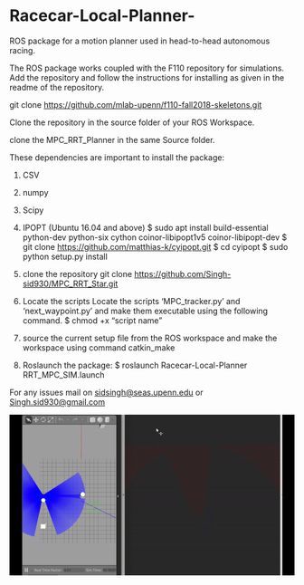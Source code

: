 # Racecar-Local-Planner-
ROS package for a motion planner used in head-to-head autonomous racing.

The ROS package works coupled with the F110 repository for simulations. 
Add the repository and follow the instructions for installing as given in the readme of the repository. 


git clone https://github.com/mlab-upenn/f110-fall2018-skeletons.git

Clone the repository in the source folder of your ROS Workspace. 

clone the MPC_RRT_Planner in the same Source folder. 

These dependencies are important to install the package: 

1. CSV
2. numpy
3. Scipy
4. IPOPT (Ubuntu 16.04 and above) 
	$ sudo apt install build-essential python-dev python-six cython coinor-libipopt1v5 coinor-libipopt-dev
	$ git clone https://github.com/matthias-k/cyipopt.git
	$ cd cyipopt
	$ sudo python setup.py install
5. clone the repository 
	git clone https://github.com/Singh-sid930/MPC_RRT_Star.git
6. Locate the scripts Locate the scripts ‘MPC_tracker.py’ and ‘next_waypoint.py’ and make them executable using the
following command.
	$ chmod +x “script name”

7. source the current setup file from the ROS workspace and make the workspace using command catkin_make
8. Roslaunch the package: 
	$ roslaunch Racecar-Local-Planner RRT_MPC_SIM.launch


For any issues mail on sidsingh@seas.upenn.edu or Singh.sid930@gmail.com

![](mpc.gif)

